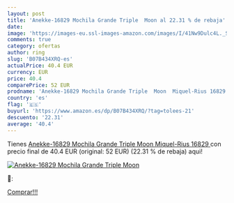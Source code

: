 ```yaml
---
layout: post
title: 'Anekke-16829 Mochila Grande Triple  Moon al 22.31 % de rebaja'
date: 
image: 'https://images-eu.ssl-images-amazon.com/images/I/41Nw9Dulc4L._SL200_.jpg'
comments: true
category: ofertas
author: ring
slug: 'B07B434XRQ-es'
actualPrice: 40.4 EUR
currency: EUR
price: 40.4
comparePrice: 52 EUR
prodname: 'Anekke-16829 Mochila Grande Triple  Moon  Miquel-Rius 16829 '
country: 'es'
flag: '🇪🇸'
buyurl: 'https://www.amazon.es/dp/B07B434XRQ/?tag=tolees-21'
descuento: '22.31'
average: '40.4'
---
```


Tienes [Anekke-16829 Mochila Grande Triple  Moon  Miquel-Rius 16829 ](https://www.amazon.es/dp/B07B434XRQ/?tag=tolees-21) con precio final de  40.4 EUR (original: 52 EUR) (22.31 %  de rebaja) aqui!

[![Anekke-16829 Mochila Grande Triple  Moon](https://images-eu.ssl-images-amazon.com/images/I/41Nw9Dulc4L._SL200_.jpg)](https://www.amazon.es/dp/B07B434XRQ/?tag=tolees-21)

🔎:


[Comprar!!!](https://www.amazon.es/dp/B07B434XRQ/?tag=tolees-21)
